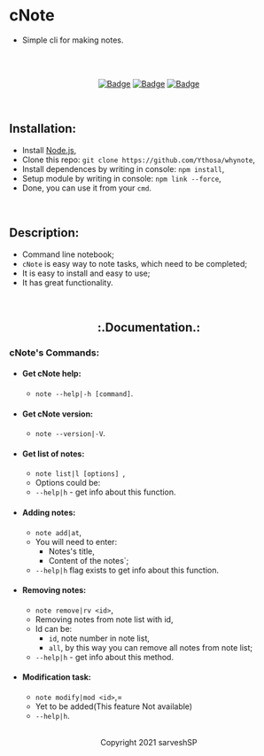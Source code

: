 # cNote

- Simple cli for making notes.
  <br>

<div align="center">

  <br>
  
  <br>

[![Badge](https://img.shields.io/badge/Uses-Node.js-green.svg?style=flat-square)](Node.js)
[![Badge](https://img.shields.io/badge/Open-Source-important.svg?style=flat-square)](OpenSource)
[![Badge](https://img.shields.io/badge/Made_with-Love-ff69b4.svg?style=flat-square)](MadeWithLove)

  <br>

</div>

## Installation:

- Install [Node.js](https://nodejs.org/en/),
- Clone this repo: `git clone https://github.com/Ythosa/whynote`,
- Install dependences by writing in console: `npm install`,
- Setup module by writing in console: `npm link --force`,
- Done, you can use it from your `cmd`.

<br>

## Description:

- Command line notebook;
- `cNote` is easy way to note tasks, which need to be completed;
- It is easy to install and easy to use;
- It has great functionality.

<br>

<h2 align="center"> :.Documentation.: </h2>

### cNote's Commands:

- #### Get cNote help:
  - `note --help|-h [command]`.
- #### Get cNote version:
  - `note --version|-V`.
- #### Get list of notes:
  - `note list|l [options] `,
  - Options could be:
  - `--help|h` - get info about this function.
- #### Adding notes:
  - `note add|at`,
  - You will need to enter:
    - Notes's title,
    - Content of the notes`;
  - `--help|h` flag exists to get info about this function.
- #### Removing notes:
  - `note remove|rv <id>`,
  - Removing notes from note list with id,
  - Id can be:
    - `id`, note number in note list,
    - `all`, by this way you can remove all notes from note list;
  - `--help|h` - get info about this method.
- #### Modification task:

  - `note modify|mod <id>`,=
  - Yet to be added(This feature Not available)
  - `--help|h`.

<br>

<div align="center">
  Copyright 2021 sarveshSP
</div>
